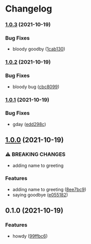 # Changelog

### [1.0.3](https://www.github.com/kalosisz/python-t/compare/v1.0.2...v1.0.3) (2021-10-19)


### Bug Fixes

* bloody goodby ([1cab130](https://www.github.com/kalosisz/python-t/commit/1cab13073b0e67d638ce6b1afed85e07bdc11822))

### [1.0.2](https://www.github.com/kalosisz/python-t/compare/v1.0.1...v1.0.2) (2021-10-19)


### Bug Fixes

* bloody bug ([cbc8099](https://www.github.com/kalosisz/python-t/commit/cbc809992b2e133a27b16cc06021f0d2ca648ba0))

### [1.0.1](https://www.github.com/kalosisz/python-t/compare/v1.0.0...v1.0.1) (2021-10-19)


### Bug Fixes

* gday ([edd298c](https://www.github.com/kalosisz/python-t/commit/edd298cf0731790e89e15a22c73be2736df25b89))

## [1.0.0](https://www.github.com/kalosisz/python-t/compare/v0.1.0...v1.0.0) (2021-10-19)


### ⚠ BREAKING CHANGES

* adding name to greeting

### Features

* adding name to greeting ([8ee7bc9](https://www.github.com/kalosisz/python-t/commit/8ee7bc98d6a7950bbe50bf006ca4d6fae89a2570))
* saying goodbye ([e055182](https://www.github.com/kalosisz/python-t/commit/e0551825fd20771810be1bfad7dce53a97746538))

## 0.1.0 (2021-10-19)


### Features

* howdy ([99ffbc6](https://www.github.com/kalosisz/python-t/commit/99ffbc6f1b29b9607e8077b47b15734ecc301b52))
